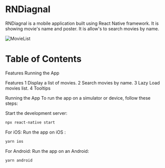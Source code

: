 # RNDiagnal

RNDiagnal is a mobile application built using React Native framework. It is showing movie's name and poster. It is allow's to search movies by name.


![MovieList](https://github.com/RajeshRRathod/RNDiagnal/assets/82945096/f2d8ecc0-4797-4ffc-b97b-a1d8d5b8341a)

# Table of Contents
Features
Running the App

Features
1 Display a list of movies.
2 Search movies by name.
3 Lazy Load movies list. 
4 Tooltips 


Running the App
To run the app on a simulator or device, follow these steps:

Start the development server: 

```sh
npx react-native start
```

For iOS: 
   Run the app on iOS :
   ```sh
   yarn ios

```

For Android: 
   Run the app on an Android:
   ```sh
   yarn android
```
 
